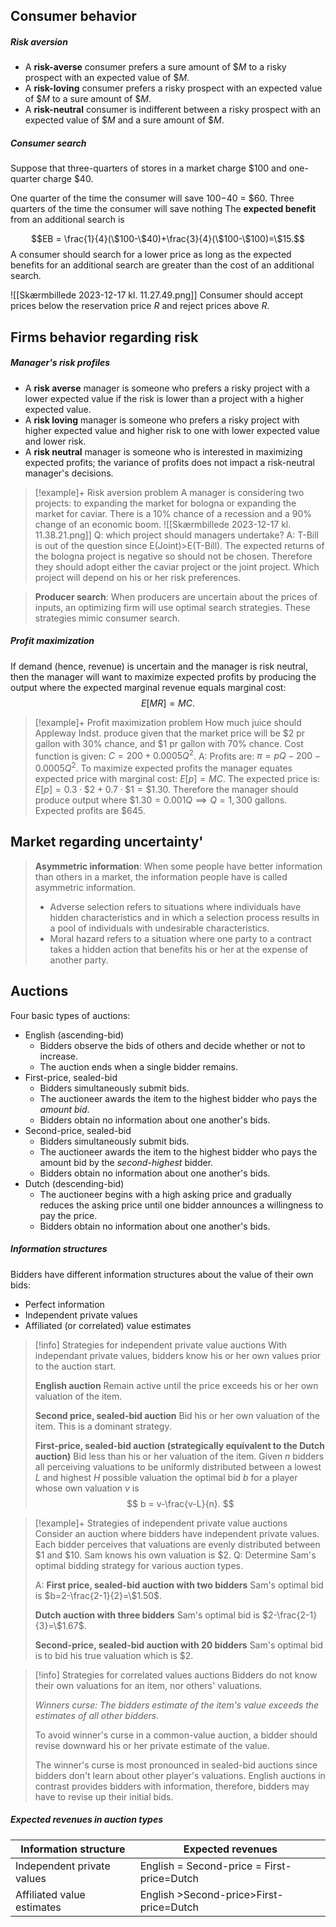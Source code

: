 ## Consumer behavior
##### Risk aversion
- A **risk-averse** consumer prefers a sure amount of $\$M$ to a risky prospect with an expected value of $\$M$.
- A **risk-loving** consumer prefers a risky prospect with an expected value of $\$M$ to a sure amount of $\$M$.
- A **risk-neutral** consumer is indifferent between a risky prospect with an expected value of $\$M$ and a sure amount of $\$M$.

##### Consumer search
Suppose that three-quarters of stores in a market charge $100 and one-quarter charge $40.

One quarter of the time the consumer will save $100-$40 = $60.
Three quarters of the time the consumer will save nothing
The **expected benefit** from an additional search is 

$$EB = \frac{1}{4}(\$100-\$40)+\frac{3}{4}(\$100-\$100)=\$15.$$
A consumer should search for a lower price as long as the expected benefits for an additional search are greater than the cost of an additional search.

![[Skærmbillede 2023-12-17 kl. 11.27.49.png]]
Consumer should accept prices below the reservation price $R$ and reject prices above $R$.

## Firms behavior regarding risk
##### Manager's risk profiles
- A **risk averse** manager is someone who prefers a risky project with a lower expected value if the risk is lower than a project with a higher expected value.
- A **risk loving** manager is someone who prefers a risky project with higher expected value and higher risk to one with lower expected value and lower risk.
- A **risk neutral** manager is someone who is interested in maximizing expected profits; the variance of profits does not impact a risk-neutral manager's decisions.

>[!example]+ Risk aversion problem
>A manager is considering two projects: to expanding the market for bologna or expanding the market for caviar.
>There is a 10% chance of a recession and a 90% change of an economic boom. 
>![[Skærmbillede 2023-12-17 kl. 11.38.21.png]]
>Q: which project should managers undertake?
>A: T-Bill is out of the question since E(Joint)>E(T-Bill).
>The expected returns of the bologna project is negative so should not be chosen.
>Therefore they should adopt either the caviar project or the joint project. Which project will depend on his or her risk preferences.

> **Producer search**: When producers are uncertain about the prices of inputs, an optimizing firm will use optimal search strategies. These strategies mimic consumer search.

##### Profit maximization
If demand (hence, revenue) is uncertain and the manager is risk neutral, then the manager will want to maximize expected profits by producing the output where the expected marginal revenue equals marginal cost:
$$
E[MR]=MC.
$$
>[!example]+ Profit maximization problem
>How much juice should Appleway Indst. produce given that the market price will be \$2 pr gallon with 30% chance, and \$1 pr gallon with 70% chance.
>Cost function is given:
>$C=200+0.0005Q^2$.
>A: Profits are:
>$\pi =pQ-200-0.0005Q^2$.
>To maximize expected profits the manager equates expected price with marginal cost:
>$E[p]=MC$.
>The expected price is: $E[p]=0.3\cdot\$2+0.7\cdot\$1=\$1.30$.
>Therefore the manager should produce output where 
>$\$1.30 = 0.001Q\implies Q=1,300$ gallons.
>Expected profits are \$645.

## Market regarding uncertainty'

>**Asymmetric information**: When some people have better information than others in a market, the information people have is called asymmetric information.
>
>- Adverse selection refers to situations where individuals have hidden characteristics and in which a selection process results in a pool of individuals with undesirable characteristics.
>- Moral hazard refers to a situation where one party to a contract takes a hidden action that benefits his or her at the expense of another party.

## Auctions

Four basic types of auctions:
- English (ascending-bid)
	- Bidders observe the bids of others and decide whether or not to increase.
	- The auction ends when a single bidder remains.
- First-price, sealed-bid
	- Bidders simultaneously submit bids.
	- The auctioneer awards the item to the highest bidder who pays the *amount bid*.
	- Bidders obtain no information about one another's bids.
- Second-price, sealed-bid
	- Bidders simultaneously submit bids.
	- The auctioneer awards the item to the highest bidder who pays the amount bid by the *second-highest* bidder.
	- Bidders obtain no information about one another's bids.
- Dutch (descending-bid)
	- The auctioneer begins with a high asking price and gradually reduces the asking price until one bidder announces a willingness to pay the price.
	- Bidders obtain no information about one another's bids.

##### Information structures
Bidders have different information structures about the value of their own bids:
- Perfect information
- Independent private values
- Affiliated (or correlated) value estimates

>[!info] Strategies for independent private value auctions
>With independant private values, bidders know his or her own values prior to the auction start.
>
>**English auction**
>Remain active until the price exceeds his or her own valuation of the item.
>
>**Second price, sealed-bid auction**
>Bid his or her own valuation of the item. This is a dominant strategy.
>
>**First-price, sealed-bid auction (strategically equivalent to the Dutch auction)**
>Bid less than his or her valuation of the item. Given $n$ bidders all perceiving valuations to be uniformly distributed between a lowest $L$ and highest $H$ possible valuation the optimal bid $b$ for a player whose own valuation $v$ is 
>$$
>b = v-\frac{v-L}{n}.
>$$

>[!example]+ Strategies of independent private value auctions
>Consider an auction where bidders have independent private values. Each bidder perceives that valuations are evenly distributed between \$1 and \$10. Sam knows his own valuation is \$2.
>Q: Determine Sam's optimal bidding strategy for various auction types.
>
>A: 
>**First price, sealed-bid auction with two bidders**
>Sam's optimal bid is $b=2-\frac{2-1}{2}=\$1.50$.
>
>**Dutch auction with three bidders**
>Sam's optimal bid is $2-\frac{2-1}{3}=\$1.67$.
>
>**Second-price, sealed-bid auction with 20 bidders**
>Sam's optimal bid is to bid his true valuation which is \$2.

>[!info] Strategies for correlated values auctions
>Bidders do not know their own valuations for an item, nor others' valuations.
>
>*Winners curse: The bidders estimate of the item's value exceeds the estimates of all other bidders.*
>
>To avoid winner's curse in a common-value auction, a bidder should revise downward his or her private estimate of the value.
>
>The winner's curse is most pronounced in sealed-bid auctions since bidders don't learn about other player's valuations. English auctions in contrast provides bidders with information, therefore, bidders may have to revise up their initial bids.

##### Expected revenues in auction types
| Information structure | Expected revenues|
| ---------------------|-------------------|
|Independent private values| English = Second-price = First-price=Dutch|
|Affiliated value estimates| English >Second-price>First-price=Dutch|








